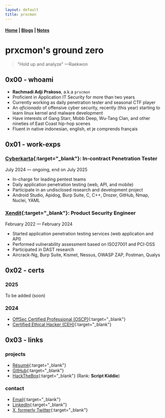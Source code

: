 ```yaml
---
layout: default
title: prxcmon
---
```


#### [Home](/) | [Blogs](/blogs/) | [Notes](/notes/) 

# prxcmon's ground zero
> "Hold up and analyze"
> —Raekwon

## 0x00 - whoami

- **Rachmadi Adji Prakoso**, a.k.a `prxcmon`
- Proficient in Application IT Security for more than two years
- Currently working as daily penetration tester and seasonal CTF player
- An _aficionado_ of offensive cyber security, recently (this year) starting to learn linux kernel and malware development
- Have interests of Gang Starr, Mobb Deep, Wu-Tang Clan, and other nineties of East Coast hip-hop scenes
- Fluent in native indonesian, english, et je comprends français

## 0x01 - work-exps

### [Cyberkarta](https://cyberkarta.com/){:target="_blank"}: In-contract Penetration Tester
July 2024 — ongoing, end on July 2025
- In-charge for leading pentest teams
- Daily application penetration testing (web, API, and mobile)
- Participate in an undisclosed research and development project
- Android Studio, Apidog, Burp Suite, C, C++, Drozer, GitHub, Nmap, Nuclei, YAML

### [Xendit](https://www.xendit.co/en/){:target="_blank"}: Product Security Engineer
February 2022 — February 2024
- Started application penetration testing services (web application and API)
- Performed vulnerability assessment based on ISO27001 and PCI-DSS
- Participated in DAST research
- Aircrack-Ng, Burp Suite, Kismet, Nessus, OWASP ZAP, Postman, Qualys

## 0x02 - certs

### 2025
To be added (soon)

### 2024
- [OffSec Certified Professional (OSCP)](https://www.credential.net/e7050ed1-562f-416e-8426-40430aa5d864){:target="_blank"}
- [Certified Ethical Hacker (CEH)](https://aspen.eccouncil.org/VerifyBadge?type=certification&a=tQElESQyYapLQfAGVofD9HOnBD5V/ceblk1nQwKZIZk=){:target="_blank"}

## 0x03 - links
### projects
- [Résumé](https://drive.google.com/file/d/12L3kLF5U9pOtqZLXzbipvJYlPNxiri9I/view?usp=drive_link){:target="_blank"}
- [GitHub](https://github.com/prxcmon){:target="_blank"}
- [HackTheBox](https://app.hackthebox.com/profile/369370){:target="_blank"} (Rank: **Script Kiddie**)

### contact
- [Email](mailto:rchmdxp@proton.me){:target="_blank"} 
- [LinkedIn](https://linkedin.com/in/rchmdaprks){:target="_blank"} 
- [X, formerly Twitter](https://x.com/prxcmon){:target="_blank"} 
